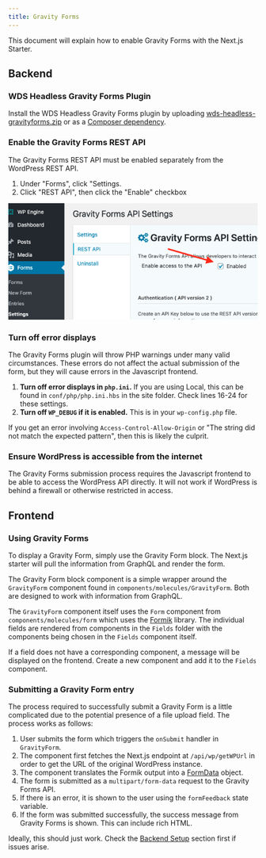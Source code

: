 ```yaml
---
title: Gravity Forms
---
```


This document will explain how to enable Gravity Forms with the Next.js Starter.

## Backend

### WDS Headless Gravity Forms Plugin

Install the WDS Headless Gravity Forms plugin by uploading [wds-headless-gravityforms.zip](https://nextjs.wpengine.com/downloads/wds-headless-gravityforms.zip) or as a [Composer dependency](https://github.com/WebDevStudios/nextjs-wordpress-starter/blob/243686e8bb1957a57a8d7bdb341c8ca452786754/composer.json#L69).

### Enable the Gravity Forms REST API

The Gravity Forms REST API must be enabled separately from the WordPress REST API.

1. Under "Forms", click "Settings.
2. Click "REST API", then click the "Enable" checkbox

![screenshot](/img/screenshot-setup-gravity-forms.png)

### Turn off error displays

The Gravity Forms plugin will throw PHP warnings under many valid circumstances. These errors do not affect the actual submission of the form, but they will cause errors in the Javascript frontend.

1. **Turn off error displays in `php.ini`.** If you are using Local, this can be found in `conf/php/php.ini.hbs` in the site folder. Check lines 16-24 for these settings.
2. **Turn off `WP_DEBUG` if it is enabled.** This is in your `wp-config.php` file.

If you get an error involving `Access-Control-Allow-Origin` or "The string did not match the expected pattern", then this is likely the culprit.

### Ensure WordPress is accessible from the internet

The Gravity Forms submission process requires the Javascript frontend to be able to access the WordPress API directly. It will not work if WordPress is behind a firewall or otherwise restricted in access.

## Frontend

### Using Gravity Forms

To display a Gravity Form, simply use the Gravity Form block. The Next.js starter will pull the information from GraphQL and render the form.

The Gravity Form block component is a simple wrapper around the `GravityForm` component found in `components/molecules/GravityForm`. Both are designed to work with information from GraphQL.

The `GravityForm` component itself uses the `Form` component from `components/molecules/form` which uses the [Formik] library. The individual fields are rendered from components in the `Fields` folder with the components being chosen in the `Fields` component itself.

[formik]: https://formik.org/docs/overview

If a field does not have a corresponding component, a message will be displayed on the frontend. Create a new component and add it to the `Fields` component.

### Submitting a Gravity Form entry

The process required to successfully submit a Gravity Form is a little complicated due to the potential presence of a file upload field. The process works as follows:

1. User submits the form which triggers the `onSubmit` handler in `GravityForm`.
2. The component first fetches the Next.js endpoint at `/api/wp/getWPUrl` in order to get the URL of the original WordPress instance.
3. The component translates the Formik output into a [FormData] object.
4. The form is submitted as a `multipart/form-data` request to the Gravity Forms API.
5. If there is an error, it is shown to the user using the `formFeedback` state variable.
6. If the form was submitted successfully, the success message from Gravity Forms is shown. This can include rich HTML.

[formdata]: https://developer.mozilla.org/en-US/docs/Web/API/FormData

Ideally, this should just work. Check the [Backend Setup](/docs/backend/index) section first
if issues arise.
